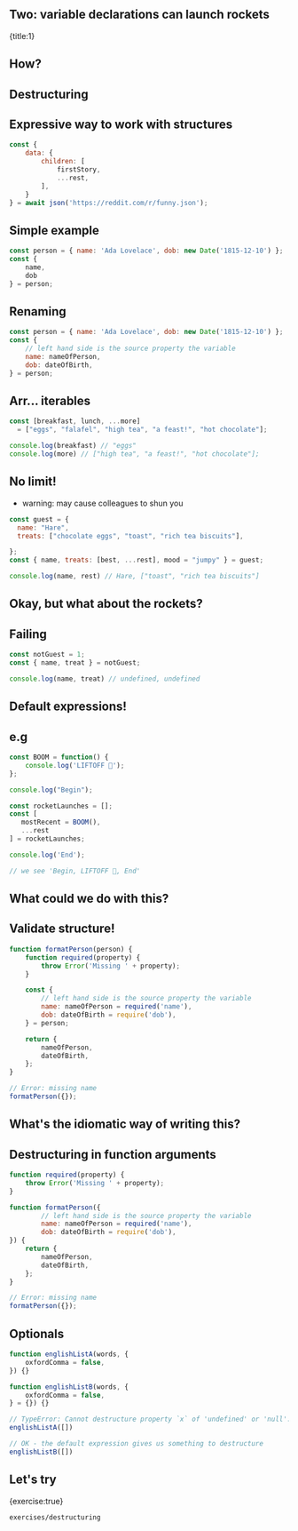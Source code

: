 ## Two: variable declarations can launch rockets
{title:1}

## How?

## Destructuring

## Expressive way to work with structures

```javascript
const {
    data: {
        children: [
            firstStory,
            ...rest,
        ],
    }
} = await json('https://reddit.com/r/funny.json');
```

## Simple example

```javascript
const person = { name: 'Ada Lovelace', dob: new Date('1815-12-10') };
const {
    name,
    dob
} = person;
```

## Renaming

```javascript
const person = { name: 'Ada Lovelace', dob: new Date('1815-12-10') };
const {
    // left hand side is the source property the variable
    name: nameOfPerson,
    dob: dateOfBirth,
} = person;
```

## Arr... iterables


```javascript
const [breakfast, lunch, ...more]
  = ["eggs", "falafel", "high tea", "a feast!", "hot chocolate"];

console.log(breakfast) // "eggs"
console.log(more) // ["high tea", "a feast!", "hot chocolate"];
```


## No limit!

- warning: may cause colleagues to shun you

```javascript
const guest = {
  name: "Hare",
  treats: ["chocolate eggs", "toast", "rich tea biscuits"],

};
const { name, treats: [best, ...rest], mood = "jumpy" } = guest;

console.log(name, rest) // Hare, ["toast", "rich tea biscuits"]
```

## Okay, but what about the rockets?


## Failing

```javascript
const notGuest = 1;
const { name, treat } = notGuest;

console.log(name, treat) // undefined, undefined
```

## Default expressions!

## e.g

```javascript
const BOOM = function() {
    console.log('LIFTOFF 🚀');
};

console.log("Begin");

const rocketLaunches = [];
const [
   mostRecent = BOOM(),
   ...rest
] = rocketLaunches;

console.log('End');

// we see 'Begin, LIFTOFF 🚀, End'
```

## What could we do with this?

## Validate structure!

```javascript
function formatPerson(person) {
    function required(property) {
        throw Error('Missing ' + property);
    }

    const {
        // left hand side is the source property the variable
        name: nameOfPerson = required('name'),
        dob: dateOfBirth = require('dob'),
    } = person;

    return {
        nameOfPerson,
        dateOfBirth,
    };
}

// Error: missing name
formatPerson({});
```

## What's the idiomatic way of writing this?

## Destructuring in function arguments

```javascript
function required(property) {
    throw Error('Missing ' + property);
}

function formatPerson({
        // left hand side is the source property the variable
        name: nameOfPerson = required('name'),
        dob: dateOfBirth = require('dob'),
}) {
    return {
        nameOfPerson,
        dateOfBirth,
    };
}

// Error: missing name
formatPerson({});
```

## Optionals

```javascript
function englishListA(words, {
    oxfordComma = false,
}) {}

function englishListB(words, {
    oxfordComma = false,
} = {}) {}

// TypeError: Cannot destructure property `x` of 'undefined' or 'null'.
englishListA([])

// OK - the default expression gives us something to destructure
englishListB([])
```

## Let's try
{exercise:true}

    exercises/destructuring







